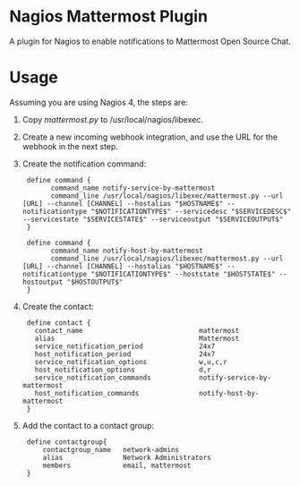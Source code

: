 # Nagios Mattermost Plugin
A plugin for Nagios to enable notifications to Mattermost Open Source Chat.

# Usage
Assuming you are using Nagios 4, the steps are:

1. Copy _mattermost.py_ to /usr/local/nagios/libexec.

2. Create a new incoming webhook integration, and use the URL for the webhook in the next step. 

3. Create the notification command:

        define command {
              command_name notify-service-by-mattermost
              command_line /usr/local/nagios/libexec/mattermost.py --url [URL] --channel [CHANNEL] --hostalias "$HOSTNAME$" --notificationtype "$NOTIFICATIONTYPE$" --servicedesc "$SERVICEDESC$" --servicestate "$SERVICESTATE$" --serviceoutput "$SERVICEOUTPUT$"
        }

        define command {
              command_name notify-host-by-mattermost
              command_line /usr/local/nagios/libexec/mattermost.py --url [URL] --channel [CHANNEL] --hostalias "$HOSTNAME$" --notificationtype "$NOTIFICATIONTYPE$" --hoststate "$HOSTSTATE$" --hostoutput "$HOSTOUTPUT$"
        }

4. Create the contact:


        define contact {
          contact_name                             mattermost
          alias                                    Mattermost
          service_notification_period              24x7
          host_notification_period                 24x7
          service_notification_options             w,u,c,r
          host_notification_options                d,r
          service_notification_commands            notify-service-by-mattermost
          host_notification_commands               notify-host-by-mattermost
        }

5. Add the contact to a contact group:


        define contactgroup{
            contactgroup_name   network-admins
            alias               Network Administrators
            members             email, mattermost
        }
